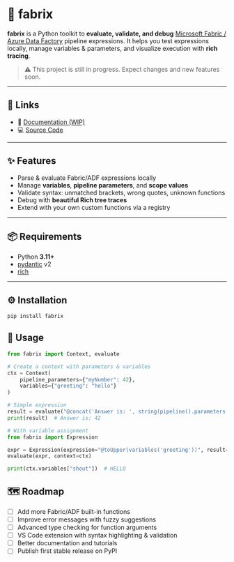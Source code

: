 # 🧵 fabrix

**fabrix** is a Python toolkit to **evaluate, validate, and debug**
[Microsoft Fabric / Azure Data Factory](https://learn.microsoft.com/en-us/fabric/data-factory/expression-language) pipeline expressions.
It helps you test expressions locally, manage variables & parameters, and visualize execution with **rich tracing**.

> ⚠️ This project is still in progress. Expect changes and new features soon.

---

## 🔗 Links
- 📖 [Documentation (WIP)](https://github.com/yourname/fabrix/wiki)
- 💻 [Source Code](https://github.com/yourname/fabrix)

---

## ✨ Features
- Parse & evaluate Fabric/ADF expressions locally
- Manage **variables**, **pipeline parameters**, and **scope values**
- Validate syntax: unmatched brackets, wrong quotes, unknown functions
- Debug with **beautiful Rich tree traces**
- Extend with your own custom functions via a registry

---

## 📦 Requirements
- Python **3.11+**
- [pydantic](https://docs.pydantic.dev) v2
- [rich](https://rich.readthedocs.io/)

---

## ⚙️ Installation
```bash
pip install fabrix
```

## 🚀 Usage

```python
from fabrix import Context, evaluate

# Create a context with parameters & variables
ctx = Context(
    pipeline_parameters={"myNumber": 42},
    variables={"greeting": "hello"}
)

# Simple expression
result = evaluate("@concat('Answer is: ', string(pipeline().parameters.myNumber))", ctx)
print(result)  # Answer is: 42

# With variable assignment
from fabrix import Expression

expr = Expression(expression="@toUpper(variables('greeting'))", result="shout")
evaluate(expr, context=ctx)

print(ctx.variables["shout"])  # HELLO

```

## 🗺️ Roadmap

- [ ] Add more Fabric/ADF built-in functions
- [ ] Improve error messages with fuzzy suggestions
- [ ] Advanced type checking for function arguments
- [ ] VS Code extension with syntax highlighting & validation
- [ ] Better documentation and tutorials
- [ ] Publish first stable release on PyPI
